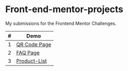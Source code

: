 # Front-end-mentor-projects

My submissions for the Frontend Mentor Challenges.

<table>
  <thead>
    <th> # </th>
    <th> Demo </th>
  </thead>
  <tbody>
    <tr>
      <td>1</td>
      <td>
        <a href="https://alanoliveirasantos.github.io/Frontend-Mentor/qr-code-component-main/qr-code-component-main/" target="_blank">
          QR Code Page
        </a>
      </td>
    </tr>
    <tr>
      <td>2</td>
      <td>
        <a href="https://alanoliveirasantos.github.io/Frontend-Mentor/faq-accordion-main" target="_blank">
          FAQ Page
        </a>
      </td>
    </tr>
    <tr>
      <td>3</td>
      <td>
        <a href="https://alanoliveirasantos.github.io/Frontend-Mentor/product-list-with-cart-main" target="_blank">
          Product-List
        </a>
      </td>
    </tr>
  </tbody>

